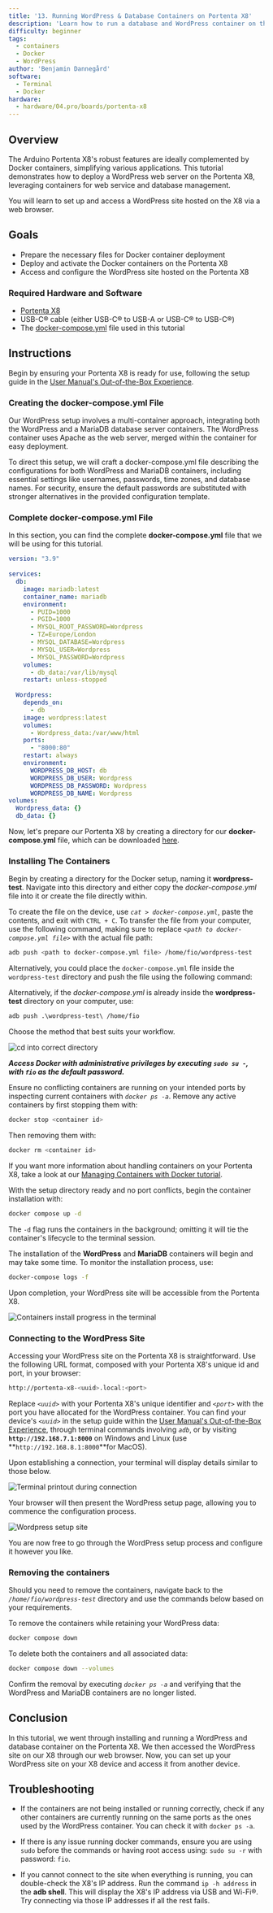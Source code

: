 ```yaml
---
title: '13. Running WordPress & Database Containers on Portenta X8'
description: 'Learn how to run a database and WordPress container on the Portenta X8'
difficulty: beginner
tags:
  - containers
  - Docker
  - WordPress
author: 'Benjamin Dannegård'
software:
  - Terminal
  - Docker
hardware:
  - hardware/04.pro/boards/portenta-x8
---
```


## Overview

The Arduino Portenta X8's robust features are ideally complemented by Docker containers, simplifying various applications. This tutorial demonstrates how to deploy a WordPress web server on the Portenta X8, leveraging containers for web service and database management. 

You will learn to set up and access a WordPress site hosted on the X8 via a web browser.

## Goals

- Prepare the necessary files for Docker container deployment
- Deploy and activate the Docker containers on the Portenta X8
- Access and configure the WordPress site hosted on the Portenta X8

### Required Hardware and Software

- [Portenta X8](https://store.arduino.cc/products/portenta-x8)
- USB-C® cable (either USB-C® to USB-A or USB-C® to USB-C®)
- The [docker-compose.yml](assets/docker-compose.rar) file used in this tutorial

## Instructions

Begin by ensuring your Portenta X8 is ready for use, following the setup guide in the [User Manual's Out-of-the-Box Experience](https://docs.arduino.cc/tutorials/portenta-x8/user-manual#out-of-the-box-experience).

### Creating the **docker-compose.yml** File

Our WordPress setup involves a multi-container approach, integrating both the WordPress and a MariaDB database server containers. The WordPress container uses Apache as the web server, merged within the container for easy deployment.

To direct this setup, we will craft a docker-compose.yml file describing the configurations for both WordPress and MariaDB containers, including essential settings like usernames, passwords, time zones, and database names. For security, ensure the default passwords are substituted with stronger alternatives in the provided configuration template.

### Complete **docker-compose.yml** File

In this section, you can find the complete **docker-compose.yml** file that we will be using for this tutorial.

```yaml
version: "3.9"
    
services:
  db:
    image: mariadb:latest
    container_name: mariadb
    environment:
      - PUID=1000
      - PGID=1000
      - MYSQL_ROOT_PASSWORD=Wordpress
      - TZ=Europe/London
      - MYSQL_DATABASE=Wordpress
      - MYSQL_USER=Wordpress
      - MYSQL_PASSWORD=Wordpress
    volumes:
      - db_data:/var/lib/mysql
    restart: unless-stopped
    
  Wordpress:
    depends_on:
      - db
    image: wordpress:latest
    volumes:
      - Wordpress_data:/var/www/html
    ports:
      - "8000:80"
    restart: always
    environment:
      WORDPRESS_DB_HOST: db
      WORDPRESS_DB_USER: Wordpress
      WORDPRESS_DB_PASSWORD: Wordpress
      WORDPRESS_DB_NAME: Wordpress
volumes:
  Wordpress_data: {}
  db_data: {}
```

Now, let's prepare our Portenta X8 by creating a directory for our **docker-compose.yml** file, which can be downloaded [here](assets/docker-compose.rar).

### Installing The Containers

Begin by creating a directory for the Docker setup, naming it **wordpress-test**. Navigate into this directory and either copy the *docker-compose.yml* file into it or create the file directly within.

To create the file on the device, use *`cat > docker-compose.yml`*, paste the contents, and exit with `CTRL + C`. To transfer the file from your computer, use the following command, making sure to replace *`<path to docker-compose.yml file>`* with the actual file path:

```bash
adb push <path to docker-compose.yml file> /home/fio/wordpress-test
```

Alternatively, you could place the `docker-compose.yml` file inside the `wordpress-test` directory and push the file using the following command:

Alternatively, if the *docker-compose.yml* is already inside the **wordpress-test** directory on your computer, use:

```bash
adb push .\wordpress-test\ /home/fio
```

Choose the method that best suits your workflow.

![cd into correct directory](assets/webserver-mkdir.png)

***Access Docker with administrative privileges by executing `sudo su -`, with `fio` as the default password.***

Ensure no conflicting containers are running on your intended ports by inspecting current containers with *`docker ps -a`*. Remove any active containers by first stopping them with:

```bash
docker stop <container id>
```

Then removing them with:

```bash
docker rm <container id>
```

If you want more information about handling containers on your Portenta X8, take a look at our [Managing Containers with Docker tutorial](https://docs.arduino.cc/tutorials/portenta-x8/docker-container).

With the setup directory ready and no port conflicts, begin the container installation with:

```bash
docker compose up -d
```
The `-d` flag runs the containers in the background; omitting it will tie the container's lifecycle to the terminal session.

The installation of the **WordPress** and **MariaDB** containers will begin and may take some time. To monitor the installation process, use:

```bash
docker-compose logs -f
```

Upon completion, your WordPress site will be accessible from the Portenta X8.

![Containers install progress in the terminal](assets/webserver-container-install.png)

### Connecting to the WordPress Site

Accessing your WordPress site on the Portenta X8 is straightforward. Use the following URL format, composed with your Portenta X8's unique id and port, in your browser:

```bash
http://portenta-x8-<uuid>.local:<port>
```

Replace *`<uuid>`* with your Portenta X8's unique identifier and *`<port>`* with the port you have allocated for the WordPress container. You can find your device's *`<uuid>`* in the setup guide within the [User Manual's Out-of-the-Box Experience](https://docs.arduino.cc/tutorials/portenta-x8/user-manual#out-of-the-box-experience), through terminal commands involving *`adb`*, or by visiting **`http://192.168.7.1:8000`** on Windows and Linux (use **`http://192.168.8.1:8000`**for MacOS).

Upon establishing a connection, your terminal will display details similar to those below.

![Terminal printout during connection](assets/webserver-connect-terminal.png)

Your browser will then present the WordPress setup page, allowing you to commence the configuration process.

![Wordpress setup site](assets/webserver-wordpress-site.png)

You are now free to go through the WordPress setup process and configure it however you like.

### Removing the containers

Should you need to remove the containers, navigate back to the *`/home/fio/wordpress-test`* directory and use the commands below based on your requirements.

To remove the containers while retaining your WordPress data:

```bash
docker compose down
```

To delete both the containers and all associated data:

```bash
docker compose down --volumes
```

Confirm the removal by executing *`docker ps -a`* and verifying that the WordPress and MariaDB containers are no longer listed.

## Conclusion

In this tutorial, we went through installing and running a WordPress and database container on the Portenta X8. We then accessed the WordPress site on our X8 through our web browser. Now, you can set up your WordPress site on your X8 device and access it from another device.

## Troubleshooting

- If the containers are not being installed or running correctly, check if any other containers are currently running on the same ports as the ones used by the WordPress container. You can check it with ``docker ps -a``.

- If there is any issue running docker commands, ensure you are using ``sudo`` before the commands or having root access using: ``sudo su -r`` with password: ``fio``.

- If you cannot connect to the site when everything is running, you can double-check the X8's IP address. Run the command `ip -h address` in the **adb shell**. This will display the X8's IP address via USB and Wi-Fi®. Try connecting via those IP addresses if all the rest fails.
